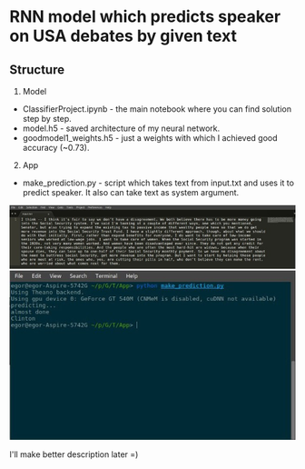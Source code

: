 # RNN model which predicts speaker on USA debates by given text

## Structure

1. Model
 * ClassifierProject.ipynb - the main notebook where you can find solution step by step.
 * model.h5 - saved architecture of my neural network.
 * goodmodel1_weights.h5 - just a weights with which I achieved good accuracy (~0.73).
 
2. App
 * make_prediction.py - script which takes text from input.txt and uses it to predict speaker. It also can take text as system argument.
 
![alt tag](https://github.com/EgorKrash/TextMultiClassifier/blob/master/Images/sublime.jpg)
![alt tag](https://github.com/EgorKrash/TextMultiClassifier/blob/master/Images/fish.jpg)

I'll make better description later =)
